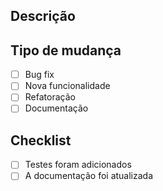 ## Descrição
<!-- Descreva brevemente as mudanças feitas neste PR -->

## Tipo de mudança
- [ ] Bug fix
- [ ] Nova funcionalidade
- [ ] Refatoração
- [ ] Documentação

## Checklist
- [ ] Testes foram adicionados
- [ ] A documentação foi atualizada
